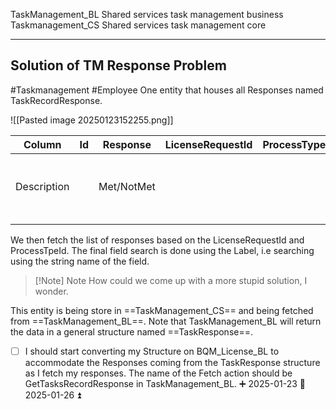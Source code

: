 TaskManagement_BL Shared services task management business
Taskmanagement_CS Shared services task management core

---
## Solution of TM Response Problem
#Taskmanagement #Employee 
One entity that houses all Responses named TaskRecordResponse.

![[Pasted image 20250123152255.png]]

| Column      | Id  | Response   | LicenseRequestId | ProcessTypeId | RowId                               | Label                  |
| ----------- | --- | ---------- | ---------------- | ------------- | ----------------------------------- | ---------------------- |
| Description |     | Met/NotMet |                  |               | Reference Id for Dynamic size lists | The name of the field. |
|             |     |            |                  |               |                                     |                        |

We then fetch the list of responses based on the LicenseRequestId and ProcessTpeId.
The final field search is done using the Label, i.e searching using the string name of the field.

> [!Note] Note
> How could we come up with a more stupid solution, I wonder.


This entity is being store in ==TaskManagement_CS== and being fetched from ==TaskManagement_BL==. Note that TaskManagement_BL will return the data in a general structure named ==TaskResponse==. 


- [ ] I should start converting my Structure on BQM_License_BL to accommodate the Responses coming from the TaskResponse structure as I fetch my responses. The name of the Fetch action should be GetTasksRecordResponse in TaskManagement_BL. ➕ 2025-01-23 📅 2025-01-26 ⏫ 
